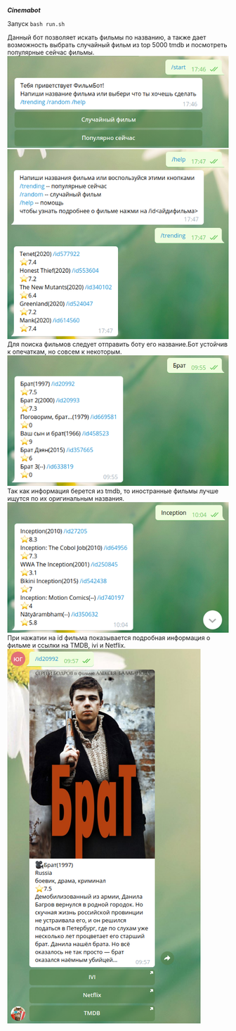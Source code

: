 ***Cinemabot***

Запуск ```bash run.sh```

Данный бот позволяет искать фильмы по названию,
а также дает возможность
выбрать случайный фильм из top 5000 tmdb и 
посмотреть популярные сейчас фильмы.
![](images/start.png)
![](images/help_trending.png)
Для поиска фильмов следует отправить боту 
его название.Бот устойчив к опечаткам, 
но совсем к некоторым.
![](images/brat2.png)
Так как информация берется из tmdb, 
то иностранные фильмы лучше ищутся по
их оригинальным названия.
![](images/inception.png)
При нажатии на id фильма показывается подробная 
информация о фильме и ссылки на TMDB, ivi и Netflix. 
![](images/brat.png)